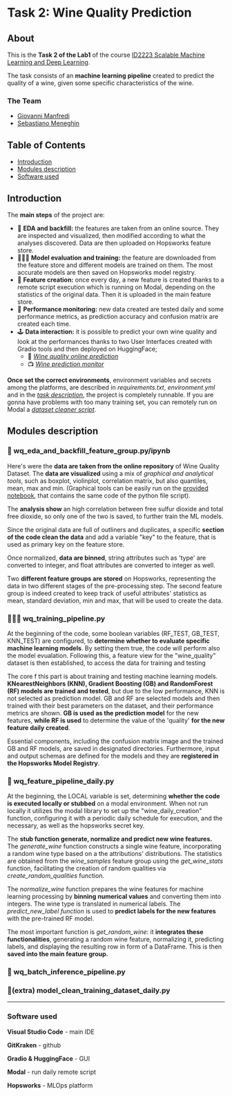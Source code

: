 # Task 2: Wine Quality Prediction


## About
This is the **Task 2 of the Lab1** of the course [ID2223 Scalable Machine Learning and Deep Learning](https://www.kth.se/student/kurser/kurs/ID2223?l=en).

The task consists of an **machine learning pipeline** created to predict the quality of a wine, given some specific characteristics of the wine. 


### The Team

* [Giovanni Manfredi](https://github.com/Silemo)
* [Sebastiano Meneghin](https://github.com/SebastianoMeneghin)


## Table of Contents
* [Introduction](#Introduction)
* [Modules description](#Modules-description)
* [Software used](#Software-used)


## Introduction
The **main steps** of the project are:
- 🍷 **EDA and backfill:** the features are taken from an online source. They are inspected and visualized, then modified according to what the analyses discovered. Data are then uploaded on Hopsworks feature store.
- 🏋🏻‍♀️ **Model evaluation and training:** the feature are downloaded from the feature store and different models are trained on them. The most accurate models are then saved on Hopsworks model registry.
- 🧪 **Feature creation:** once every day, a new feature is created thanks to a remote script execution which is running on Modal, depending on the statistics of the original data. Then it is uploaded in the main feature store.
- 🔎 **Performance monitoring:** new data created are tested daily and some performance metrics, as prediction accuracy and confusion matrix are created each time.
- 🕹️ **Data interaction:** it is possible to predict your own wine quality and look at the performances thanks to two User Interfaces created with Gradio tools and then deployed on HuggingFace;
    - 👀 [*Wine quality online prediction*](https://huggingface.co/spaces/SebastianoMeneghin/wine_quality)
    - 📺 [*Wine prediction monitor*](https://huggingface.co/spaces/SebastianoMeneghin/Wine_quality_monitoring)

**Once set the correct environments**, environment variables and secrets among the platforms, are described in *requirements.txt*, *environment.yml* and in the [*task description*](https://github.com/SebastianoMeneghin/sml-lab1-2023-manfredi-meneghin/blob/main/id2223_kth_lab1_2023.pdf), the project is completely runnable. If you are gonna have problems with too many training set, you can remotely run on Modal a [*dataset cleaner script*](https://github.com/SebastianoMeneghin/sml-lab1-2023-manfredi-meneghin/blob/main/modal_clean_training_dataset_daily.py).


## Modules description
### 🍷 wq_eda_and_backfill_feature_group.py/ipynb
Here's were the **data are taken from the online repository** of Wine Quality Dataset. The **data are visualized** using a mix of *graphical and analytical tools*, such as boxplot, violinplot, correlation matrix, but also quantiles, mean, max and min. (Graphical tools can be easily run on the [provided notebook](https://github.com/SebastianoMeneghin/sml-lab1-2023-manfredi-meneghin/blob/main/wine_quality/src/wq_eda_and_backfill_feature_group.ipynb), that contains the same code of the python file script).

The **analysis show** an high correlation between free sulfur dioxide and total free dioxide, so only one of the two is saved, to further train the ML models.

Since the original data are full of outliners and duplicates, a specific **section of the code clean the data** and add a variable "key" to the feature, that is used as primary key on the feature store.

Once normalized, **data are binned**, string attributes such as 'type' are converted to integer, and float attributes are converted to integer as well.

Two **different feature groups are stored** on Hopsworks, representing the data in two different stages of the pre-processing step. The second feature group is indeed created to keep track of useful attributes' statistics as mean, standard deviation, min and max, that will be used to create the data.

### 🏋🏻‍♀️ wq_training_pipeline.py
At the beginning of the code, some boolean variables (RF_TEST, GB_TEST, KNN_TEST) are configured, to **determine whether to evaluate specific machine learning models**. By setting them true, the code will perform also the model evualation. Following this, a feature view for the "wine_quality" dataset is then established, to access the data for training and testing

The core f this part is about training and testing machine learning models. **KNearestNeighbors (KNN), Gradient Boosting (GB) and RandomForest (RF) models are trained and tested**, but due to the low performance, KNN is not selected as prediction model. GB and RF are selected models and then trained with their best parameters on the dataset, and their performance metrics are shown. **GB is used as the prediction model** for the new features, **while RF is used** to determine the value of the 'quality' **for the new feature daily created**.

Essential components, including the confusion matrix image and the trained GB and RF models, are saved in designated directories. Furthermore, input and output schemas are defined for the models and they are **registered in the Hopsworks Model Registry**.

### 🧪 wq_feature_pipeline_daily.py
At the beginning, the LOCAL variable is set, determining **whether the code is executed locally or stubbed** on a modal environment. When not run locally it utilizes the modal library to set up the "wine_daily_creation" function, configuring it with a periodic daily schedule for execution, and the necessary, as well as the hopsworks secret key.

The **stub function generate, normalize and predict new wine features.** The *generate_wine* function constructs a single wine feature, incorporating a random wine type based on a the attributions' distributions. The statistics are obtained from the *wine_samples* feature group using the *get_wine_stats* function, facilitating the creation of random qualities via *create_random_qualities* function.

The *normalize_wine* function prepares the wine features for machine learning processing by **binning numerical values** and converting them into integers. The wine type is translated in numerical labels. The *predict_new_label function* is used to **predict labels for the new features** with the pre-trained RF model.

The most important function is *get_random_wine*: it **integrates these functionalities**, generating a random wine feature, normalizing it, predicting labels, and displaying the resulting row in form of a DataFrame. This is then **saved into the main feature group.**

### 🔎 wq_batch_inference_pipeline.py

### 🧹(extra) model_clean_training_dataset_daily.py
------------------------------------------------
### Software used

**Visual Studio Code** - main IDE

**GitKraken** - github

**Gradio & HuggingFace** - GUI

**Modal** - run daily remote script

**Hopsworks** - MLOps platform